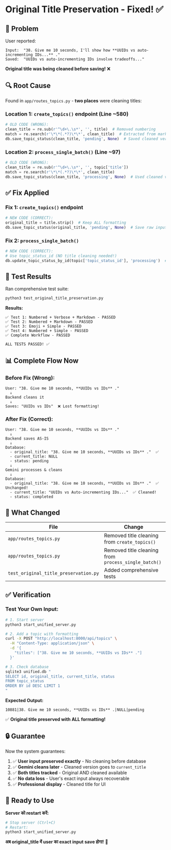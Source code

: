 # Original Title Preservation - Fixed! ✅

## 🐛 **Problem**

User reported:
```
Input:  "38. Give me 10 seconds, I'll show how **UUIDs vs auto-incrementing IDs...** ."
Saved:  "UUIDs vs auto-incrementing IDs involve tradeoffs..."
```

**Original title was being cleaned before saving!** ❌

## 🔍 **Root Cause**

Found in `app/routes_topics.py` - **two places** were cleaning titles:

### Location 1: `create_topics()` endpoint (Line ~580)
```python
# OLD CODE (WRONG):
clean_title = re.sub(r'^\d+\.\s*', '', title)  # Removed numbering
match = re.search(r'\*\*(.*?)\*\*', clean_title)  # Extracted from markdown
db.save_topic_status(clean_title, 'pending', None)  # Saved cleaned version ❌
```

### Location 2: `process_single_batch()` (Line ~97)
```python
# OLD CODE (WRONG):
clean_title = re.sub(r'^\d+\.\s*', '', topic['title'])
match = re.search(r'\*\*(.*?)\*\*', clean_title)
db.save_topic_status(clean_title, 'processing', None)  # Used cleaned version ❌
```

## ✅ **Fix Applied**

### Fix 1: `create_topics()` endpoint
```python
# NEW CODE (CORRECT):
original_title = title.strip()  # Keep ALL formatting
db.save_topic_status(original_title, 'pending', None)  # Save raw input ✅
```

### Fix 2: `process_single_batch()`
```python
# NEW CODE (CORRECT):
# Use topic_status_id (NO title cleaning needed!)
db.update_topic_status_by_id(topic['topic_status_id'], 'processing')  # ID-based ✅
```

## 🧪 **Test Results**

Ran comprehensive test suite:

```bash
python3 test_original_title_preservation.py
```

**Results:**
```
✅ Test 1: Numbered + Verbose + Markdown - PASSED
✅ Test 2: Numbered + Markdown - PASSED
✅ Test 3: Emoji + Simple - PASSED
✅ Test 4: Numbered + Simple - PASSED
✅ Complete Workflow - PASSED

ALL TESTS PASSED! ✅
```

## 📊 **Complete Flow Now**

### Before Fix (Wrong):
```
User: "38. Give me 10 seconds, **UUIDs vs IDs** ."
  ↓
Backend cleans it
  ↓
Saves: "UUIDs vs IDs"  ❌ Lost formatting!
```

### After Fix (Correct):
```
User: "38. Give me 10 seconds, **UUIDs vs IDs** ."
  ↓
Backend saves AS-IS
  ↓
Database:
  - original_title: "38. Give me 10 seconds, **UUIDs vs IDs** ."  ✅
  - current_title: NULL
  - status: pending
  ↓
Gemini processes & cleans
  ↓
Database:
  - original_title: "38. Give me 10 seconds, **UUIDs vs IDs** ."  ✅ Unchanged!
  - current_title: "UUIDs vs Auto-incrementing IDs..."  ✅ Cleaned!
  - status: completed
```

## 🎯 **What Changed**

| File | Change |
|------|--------|
| `app/routes_topics.py` | Removed title cleaning from `create_topics()` |
| `app/routes_topics.py` | Removed title cleaning from `process_single_batch()` |
| `test_original_title_preservation.py` | Added comprehensive tests |

## ✅ **Verification**

### Test Your Own Input:
```bash
# 1. Start server
python3 start_unified_server.py

# 2. Add a topic with formatting
curl -X POST "http://localhost:8000/api/topics" \
  -H "Content-Type: application/json" \
  -d '{
    "titles": ["38. Give me 10 seconds, **UUIDs vs IDs** ."]
  }'

# 3. Check database
sqlite3 unified.db "
SELECT id, original_title, current_title, status 
FROM topic_status 
ORDER BY id DESC LIMIT 1
"
```

**Expected Output:**
```
10881|38. Give me 10 seconds, **UUIDs vs IDs** .|NULL|pending
```

✅ **Original title preserved with ALL formatting!**

## 🔒 **Guarantee**

Now the system guarantees:

1. ✅ **User input preserved exactly** - No cleaning before database
2. ✅ **Gemini cleans later** - Cleaned version goes to `current_title`
3. ✅ **Both titles tracked** - Original AND cleaned available
4. ✅ **No data loss** - User's exact input always recoverable
5. ✅ **Professional display** - Cleaned title for UI

## 🚀 **Ready to Use**

**Server को restart करें:**
```bash
# Stop server (Ctrl+C)
# Restart:
python3 start_unified_server.py
```

**अब original_title में user का exact input save होगा!** 🎉
